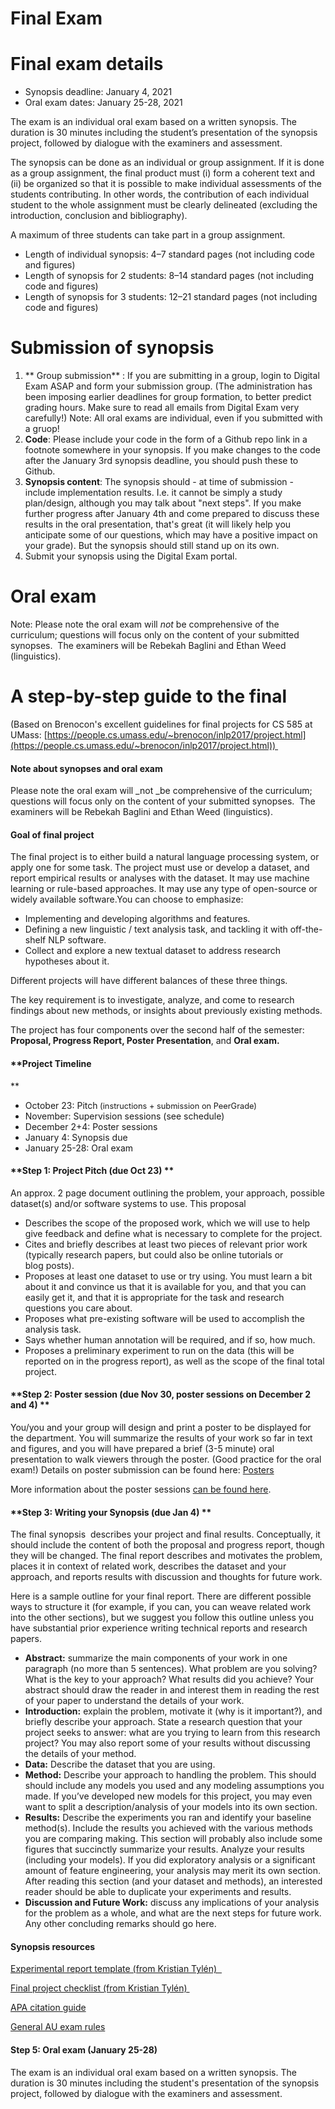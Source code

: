 
Final Exam 
============


# Final exam details

+ Synopsis deadline: January 4, 2021 
+ Oral exam dates: January 25-28, 2021

The exam is an individual oral exam based on a written synopsis. The duration is 30 minutes including the student’s presentation of the synopsis project, followed by dialogue with the examiners and assessment.

The synopsis can be done as an individual or group assignment. If it is done as a group assignment, the final product must (i) form a coherent text and (ii) be organized so that it is possible to make individual assessments of the students contributing. In other words, the contribution of each individual student to the whole assignment must be clearly delineated (excluding the introduction, conclusion and bibliography).

A maximum of three students can take part in a group assignment.

+ Length of individual synopsis: 4–7 standard pages (not including code and figures)
+ Length of synopsis for 2 students: 8–14 standard pages (not including code and figures)
+ Length of synopsis for 3 students: 12–21 standard pages (not including code and figures)

# Submission of synopsis 

1. ** Group submission** : If you are submitting in a group, login to Digital Exam ASAP and form your submission group. (The administration has been imposing earlier deadlines for group formation, to better predict grading hours. Make sure to read all emails from Digital Exam very carefully!)
Note: All oral exams are individual, even if you submitted with a gruop! 
2. **Code**: Please include your code in the form of a Github repo link in a footnote somewhere in your synopsis. If you make changes to the code after the January 3rd synopsis deadline, you should push these to Github. 
3. **Synopsis content**: The synopsis should - at time of submission - include implementation results. I.e. it cannot be simply a study plan/design, although you may talk about "next steps". If you make further progress after January 4th and come prepared to discuss these results in the oral presentation, that's great (it will likely help you anticipate some of our questions, which may have a positive impact on your grade). But the synopsis should still stand up on its own. 
4. Submit your synopsis using the Digital Exam portal. 

# Oral exam 

Note: Please note the oral exam will _not_ be comprehensive of the curriculum; questions will focus only on the content of your submitted synopses.  The examiners will be Rebekah Baglini and Ethan Weed (linguistics). 


# A step-by-step guide to the final 



(Based on Brenocon's excellent guidelines for final projects for CS 585 at UMass: [https://people.cs.umass.edu/~brenocon/inlp2017/project.html](https://people.cs.umass.edu/~brenocon/inlp2017/project.html)) 

#### Note about synopses and oral exam

Please note the oral exam will _not _be comprehensive of the curriculum; questions will focus only on the content of your submitted synopses.  The examiners will be Rebekah Baglini and Ethan Weed (linguistics). 

#### **Goal of final project**

The final project is to either build a natural language processing system, or apply one for some task. The project must use or develop a dataset, and report empirical results or analyses with the dataset. It may use machine learning or rule-based approaches. It may use any type of open-source or widely available software.You can choose to emphasize:

*   Implementing and developing algorithms and features.
*   Defining a new linguistic / text analysis task, and tackling it with off-the-shelf NLP software.
*   Collect and explore a new textual dataset to address research hypotheses about it.

Different projects will have different balances of these three things.

The key requirement is to investigate, analyze, and come to research findings about new methods, or insights about previously existing methods.

The project has four components over the second half of the semester: **Proposal, Progress Report, Poster Presentation**, and **Oral exam.**

#### **Project Timeline  
**

*   October 23: Pitch<span class="Apple-converted-space" style="text-shadow: none !important; letter-spacing: normal !important; margin: 0px; padding: 0px; border: 0px; outline: 0px; font-weight: inherit; font-style: inherit; font-family: inherit; font-size: 12.8px;"> (instructions + submission on PeerGrade)</span>
*   November: Supervision sessions (see schedule) 
*   December 2+4: Poster sessions<span class="Apple-converted-space" style="text-shadow: none !important; letter-spacing: normal !important; margin: 0px; padding: 0px; border: 0px; outline: 0px; font-weight: inherit; font-style: inherit; font-family: inherit; font-size: 12.8px;"> </span>
*   January 4: Synopsis due
*   January 25-28: Oral exam<span class="Apple-converted-space" style="text-shadow: none !important; letter-spacing: normal !important; margin: 0px; padding: 0px; border: 0px; outline: 0px; font-weight: inherit; font-style: inherit; font-family: inherit; font-size: 12.8px;"> </span>

#### **Step 1: Project Pitch (due Oct 23) **

An approx. 2 page document outlining the problem, your approach, possible dataset(s) and/or software systems to use. This proposal

*   Describes the scope of the proposed work, which we will use to help give feedback and define what is necessary to complete for the project.
*   Cites and briefly describes at least two pieces of relevant prior work (typically research papers, but could also be online tutorials or blog posts).
*   Proposes at least one dataset to use or try using. You must learn a bit about it and convince us that it is available for you, and that you can easily get it, and that it is appropriate for the task and research questions you care about.
*   Proposes what pre-existing software will be used to accomplish the analysis task.
*   Says whether human annotation will be required, and if so, how much.
*   Proposes a preliminary experiment to run on the data (this will be reported on in the progress report), as well as the scope of the final total project.


#### **Step 2: Poster session (due Nov 30, poster sessions on December 2 and 4) **

You/you and your group will design and print a poster to be displayed for the department. You will summarize the results of your work so far in text and figures, and you will have prepared a brief (3-5 minute) oral presentation to walk viewers through the poster. (Good practice for the oral exam!) Details on poster submission can be found here: [Posters](posters.md)

More information about the poster sessions [can be found here](posters.md).

#### **Step 3: Writing your Synopsis (due Jan 4) **

The final synopsis  describes your project and final results. Conceptually, it should include the content of both the proposal and progress report, though they will be changed. The final report describes and motivates the problem, places it in context of related work, describes the dataset and your approach, and reports results with discussion and thoughts for future work.

Here is a sample outline for your final report. There are different possible ways to structure it (for example, if you can, you can weave related work into the other sections), but we suggest you follow this outline unless you have substantial prior experience writing technical reports and research papers.

*   **Abstract:** summarize the main components of your work in one paragraph (no more than 5 sentences). What problem are you solving? What is the key to your approach? What results did you achieve? Your abstract should draw the reader in and interest them in reading the rest of your paper to understand the details of your work.
*   **Introduction:** explain the problem, motivate it (why is it important?), and briefly describe your approach. State a research question that your project seeks to answer: what are you trying to learn from this research project? You may also report some of your results without discussing the details of your method.
*   **Data:** Describe the dataset that you are using.
*   **Method:** Describe your approach to handling the problem. This should should include any models you used and any modeling assumptions you made. If you’ve developed new models for this project, you may even want to split a description/analysis of your models into its own section.
*   **Results:** Describe the experiments you ran and identify your baseline method(s). Include the results you achieved with the various methods you are comparing making. This section will probably also include some figures that succinctly summarize your results. Analyze your results (including your models). If you did exploratory analysis or a significant amount of feature engineering, your analysis may merit its own section. After reading this section (and your dataset and methods), an interested reader should be able to duplicate your experiments and results.
*   **Discussion and Future Work:** discuss any implications of your analysis for the problem as a whole, and what are the next steps for future work. Any other concluding remarks should go here.

#### **Synopsis resources**

[Experimental report template (from Kristian Tylén)  ](https://www.dropbox.com/s/dyh99wtib7u57li/Experimental%20Report%20Template.doc?dl=0)

[Final project checklist (from Kristian Tylén) ](https://www.dropbox.com/s/w0apano21r6rwjm/ExamPaperCheckList.pdf?dl=0)

[APA citation guide](http://guides.libraries.psu.edu/apaquickguide/intext)

[General AU exam rules](https://studerende.au.dk/en/studies/subject-portals/arts/exams/regulations/)

#### Step 5: Oral exam (January 25-28)

The exam is an individual oral exam based on a written synopsis. The duration is 30 minutes including the student's presentation of the synopsis project, followed by dialogue with the examiners and assessment.



